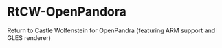 RtCW-OpenPandora
================

Return to Castle Wolfenstein for OpenPandra (featuring ARM support and GLES renderer)
